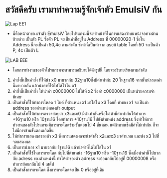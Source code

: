 # สวัสดีครับ เรามาทำความรู้จักเจ้าตัว EmulsiV กัน

![Lap EE1](https://user-images.githubusercontent.com/98944124/160877289-b78d0390-fe97-4243-adcb-974dc081efa6.png)

- นี่คือหน้าตาของเจ้าตัว EmulsiV โดยโปรแกรมนี้จะทำหน้าที่ในการแสดงว่าบนหน้าจอทางด้านซ้ายล่าง เป็นตัว PL ซึ่งตัว PL จะเป็นค่าที่อยู่ใน Address ที่
00000020-1 ซึ่งใน Address นี้จะเป็นค่า 50,4c ตามลำดับ ซึ่งค่านี้เป็นค่าจาก ascii table โดยที่ 50 จะเป็นตัว P, 4c เป็นตัว L

![LAB EEE](https://user-images.githubusercontent.com/98944124/160884968-570b837b-51f4-4612-8def-24d3dd6c12e1.PNG)

- โดยการทำงานของตัวโปรแกรมจะสามารถอธิบายได้ดังรูปนี้ โดยจะอธิบายเรียงตามลำดับ
1. คำสั่งนี้เป็นคำสั่ง ที่ให้นำ x0 มาบวกกับ 32ฐาน10ซึ่งมีค่าเท่ากับ 20 ในฐาน16 จากนั้นนำสองค่านี้มาบวกกัน แล้วนำค่าที่ได้ไปใส่ไว้ใน x1
2. คำสั่งนี้เป็นคำสั่ง ให้นำค่า c0000000 ไปใส่ที่ x2 ซึ่งค่า c0000000 เป็นหน่วยความจำพิเศษ
3. เป็นคำสั่งที่ให้ทำการโหลด 1 ไบต์ ที่ตำแหน่ง x1 มาใส่ใน x3 โดยที่ ค่าของ x1 จะเป็นค่า address ของตำแหน่งของตัว output
4. เป็นคำสั่งที่ให้ทำการตรวจสอบว่า x3และx0 มีค่าเท่ากันหรือไม่ ถ้ามีค่าเท่ากันให้ทำการ +16ฐาน10 หรือ 10ฐาน16 โดยทำการ +10ฐาน16 ไปยังตำแหน่ง address ซึ่งทำให้การทำงานของตัวโปรแกรมมีการกระโดดข้ามขั้นตอนไป 4 ขั้นตอน แต่ถ้าหากเช็คมีค่าไม่เท่ากัน ก็จะไม่มีการข้ามขั้นตอนเกิดขึ้น
5. ให้ทำการแสดงผลของตัว x3 ซึ่งการแสดงผลจะนำคำสั่ง x2และx3 มาคำนวณ และส่ง x3 ไปที่จอแสดงผล
6. เป็นการนำเอา x1 มาบวกกับ 1ฐาน16 แล้วนำค่าที่ได้ไปใส่ใน x1
7. เป็นคำสั่งที่ใช้ในการกระโดด กับไปที่ตำแหน่ง -16ฐาน10 หรือ -10ฐาน16 ซึ่งเมื่อนำค่านี้ไปบวกกับ adress ของตำแหน่งนี้ ทำให้ค่าของตัว adress จะย้อนกลับไปอยู่ที่ 00000008 หรือ ทำการย้อยกลับไป 4 เสต็ป
8. เป็นคำสั่งการกระโดด ซึ่งการกระโดดจะเป็น 0 หรืออยู่ที่เดิม

